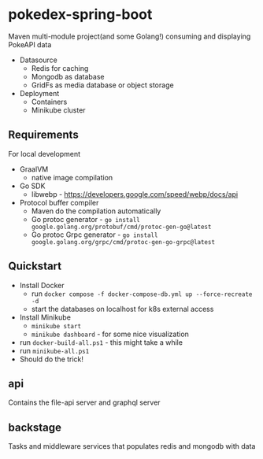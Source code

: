 # pokedex-spring-boot

Maven multi-module project(and some Golang!) consuming and displaying PokeAPI data

* Datasource
    * Redis for caching
    * Mongodb as database
    * GridFs as media database or object storage
* Deployment
    * Containers
    * Minikube cluster

## Requirements

For local development

- GraalVM
    - native image compilation
- Go SDK
    - libwebp - https://developers.google.com/speed/webp/docs/api
- Protocol buffer compiler
    - Maven do the compilation automatically
    - Go protoc generator - `go install google.golang.org/protobuf/cmd/protoc-gen-go@latest`
    - Go protoc Grpc generator - `go install google.golang.org/grpc/cmd/protoc-gen-go-grpc@latest`

## Quickstart

* Install Docker
    * run `docker compose -f docker-compose-db.yml up --force-recreate -d`
    * start the databases on localhost for k8s external access
* Install Minikube
    * `minikube start`
    * `minikube dashboard` - for some nice visualization
* run `docker-build-all.ps1` - this might take a while
* run `minikube-all.ps1`
* Should do the trick!

## api

Contains the file-api server and graphql server

## backstage

Tasks and middleware services that populates redis and mongodb with data
